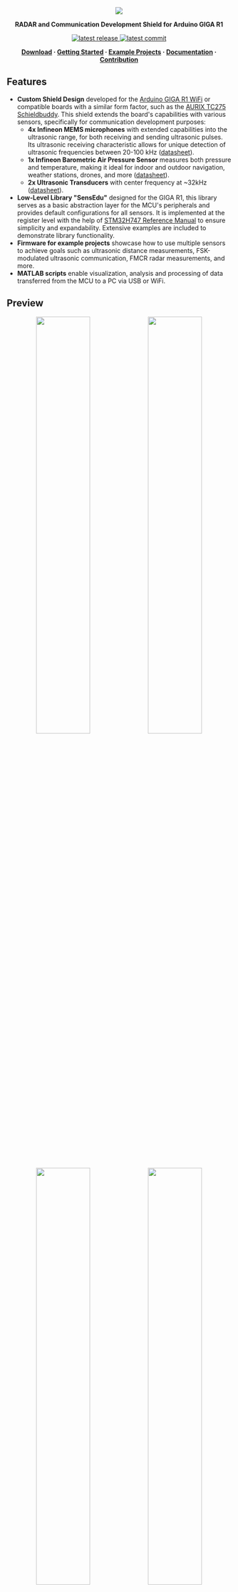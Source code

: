 <p align="center">
  <img src="https://ik.imagekit.io/vladysor/SensEdu/SensEdu.png?updatedAt=1737991670936">
</p>

<b>
<p align="center">RADAR and Communication Development Shield for Arduino GIGA R1</p>
</b>

<p align="center">
  <a href="https://github.com/ShiegeChan/SensEdu/releases/">
    <img src="https://img.shields.io/github/v/release/ShiegeChan/Edusense?include_prereleases" alt="latest release" />
  </a>
  <a href="https://github.com/ShiegeChan/SensEdu/commits/main">
    <img src="https://img.shields.io/github/last-commit/ShiegeChan/Edusense" alt="latest commit" />
  </a>
</p>

<b>
<p align="center">
	<a href="https://github.com/ShiegeChan/SensEdu/releases">Download</a> · 
	<a href="https://github.com/ShiegeChan/SensEdu/releases">Getting Started</a> · 
	<a href="https://github.com/ShiegeChan/SensEdu/releases">Example Projects</a> · 
	<a href="https://github.com/ShiegeChan/SensEdu/releases">Documentation</a> · 
	<a href="https://github.com/ShiegeChan/SensEdu/releases">Contribution</a>
</p>
</b>


## Features

* **Custom Shield Design** developed for the <a href="https://docs.arduino.cc/hardware/giga-r1-wifi/?queryID=undefined">Arduino GIGA R1 WiFi</a> or compatible boards with a similar form factor, such as the <a href="https://www.infineon.com/cms/en/product/promopages/AURIX-microcontroller-boards/low-cost-arduino-kits/AURIX-TC275-Schieldbuddy-/">AURIX TC275 Schieldbuddy</a>. This shield extends the board's capabilities with various sensors, specifically for communication development purposes:
  * **4x Infineon MEMS microphones** with extended capabilities into the ultrasonic range, for both receiving and sending ultrasonic pulses. Its ultrasonic receiving characteristic allows for unique detection of ultrasonic frequencies between 20-100 kHz (<a href="https://www.infineon.com/dgdl/Infineon-MEMS_IM70A135UT-ProductBrief-v01_00-EN.pdf?fileId=8ac78c8c7ddc01d7017e4d7af9084967">datasheet</a>).
  * **1x Infineon Barometric Air Pressure Sensor** measures both pressure and temperature, making it ideal for indoor and outdoor navigation, weather stations, drones, and more (<a href="https://www.infineon.com/dgdl/Infineon-DPS310-DataSheet-v01_02-EN.pdf?fileId=5546d462576f34750157750826c42242">datasheet</a>).
  * **2x Ultrasonic Transducers** with center frequency at ~32kHz (<a href="https://www.farnell.com/datasheets/4413630.pdf?_gl=1*1fltz5c*_gcl_au*MTQwMTY3ODgxOC4xNzI2NDc2MDYw">datasheet</a>).
* **Low-Level Library "SensEdu"** designed for the GIGA R1, this library serves as a basic abstraction layer for the MCU's peripherals and provides default configurations for all sensors. It is implemented at the register level with the help of <a href="https://www.st.com/resource/en/reference_manual/rm0399-stm32h745755-and-stm32h747757-advanced-armbased-32bit-mcus-stmicroelectronics.pdf">STM32H747 Reference Manual</a> to ensure simplicity and expandability. Extensive examples are included to demonstrate library functionality.
* **Firmware for example projects** showcase how to use multiple sensors to achieve goals such as ultrasonic distance measurements, FSK-modulated ultrasonic communication, FMCR radar measurements, and more.
* **MATLAB scripts** enable visualization, analysis and processing of data transferred from the MCU to a PC via USB or WiFi.


## Preview

<p align="center" style="margin:0">
  <img src="https://ik.imagekit.io/vladysor/SensEdu/UltraSoundDistanceMeasurements.png?updatedAt=1737991669929" width="49%">
  <img src="https://ik.imagekit.io/vladysor/SensEdu/xcorr.png?updatedAt=1737991668627" width="49%">
  <img src="https://ik.imagekit.io/vladysor/SensEdu/WiFi_comms.png?updatedAt=1737991665342" width="49%">
  <img src="https://ik.imagekit.io/vladysor/SensEdu/ChirpSignalGen.png?updatedAt=1737991666448" width="49%">
  <img src="https://ik.imagekit.io/vladysor/SensEdu/placeholder.png?updatedAt=1737991667556" width="49%">
  <img src="https://ik.imagekit.io/vladysor/SensEdu/placeholder.png?updatedAt=1737991667556" width="49%">
</p>


## Installation

1. Download the latest release version from the <a href="https://github.com/ShiegeChan/SensEdu/releases">Download page</a>.
2. Extract the downloaded files and place the **libraries** folder into: `C:\Users\your_username\Documents\Arduino\`.
3. The **projects** folder can be placed anywhere in your system.
4. Open the <a href="https://www.arduino.cc/en/software">Arduino IDE</a> and install **Arduino Giga R1 board package** via the Boards Manager.

<p align="left" style="margin:0">
  <img src="https://ik.imagekit.io/vladysor/SensEdu/installation_guide.gif?updatedAt=1737991664227">
</p>
<p align="left" style="margin:0">
  <img src="https://ik.imagekit.io/vladysor/SensEdu/boards_manager.png?updatedAt=1737991662410" width="50%">
</p>


## Starting a Project

To get started, you can explore the hardware interface by following the examples provided in the SensEdu library (`Arduino\libraries\SensEdu\examples\`). A detailed description of all functions can be found in the <a href="https://github.com/ShiegeChan/SensEdu/releases">Documentation</a> under the "SensEdu Library" section.

In the `projects/` directory, you will find several complete projects designed for this board, including:
* **Ultrasonic Distance Measurements** *(in progress)*
* **Ultrasonic FSK Communication** *(coming soon)*
* **Chirp Radio Wave Generation** *(coming soon)*
* **Weather Station** *(coming soon)*
* **WiFi MATLAB Communication** *(coming soon)*

Detailed explanations for each project are available in the "Projects" section of the <a href="https://github.com/ShiegeChan/SensEdu/releases">Documentation</a>.


## Support

If you would like to contribute, please open a pull request!
You can also suggest improvements or check already opened <a href="https://github.com/ShiegeChan/SensEdu/issues">issues</a> to help fix bugs or add new features.


## License

* [**GPL-3.0 license**](https://github.com/ShiegeChan/SensEdu/blob/main/LICENSE)
